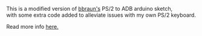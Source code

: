 This is a modified version of [bbraun's](http://synack.net/svn/adbduino/) PS/2 to ADB arduino sketch,  
with some extra code added to alleviate issues with my own PS/2 keyboard.  

Read more info [here.](https://tvc-16.science/adbuino-ps2.html)
